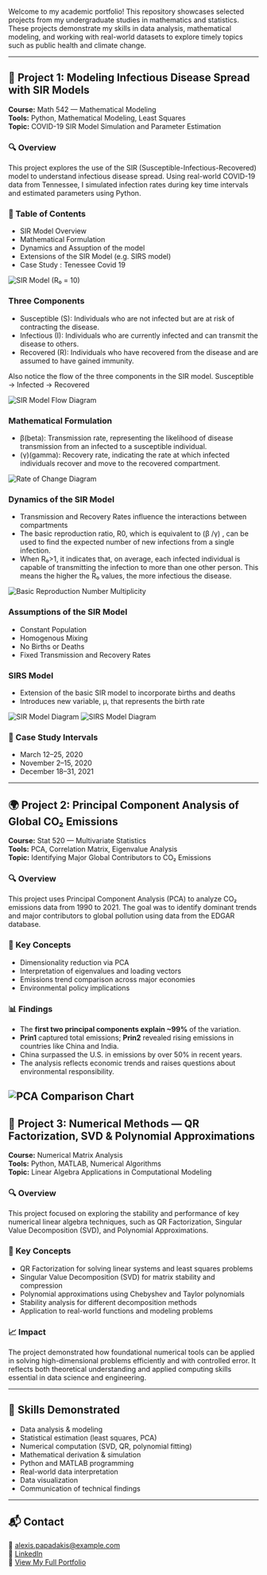 Welcome to my academic portfolio! This repository showcases selected projects from my undergraduate studies in mathematics and statistics. These projects demonstrate my skills in data analysis, mathematical modeling, and working with real-world datasets to explore timely topics such as public health and climate change.

---

## 🦠 Project 1: Modeling Infectious Disease Spread with SIR Models

**Course:** Math 542 — Mathematical Modeling  
**Tools:** Python, Mathematical Modeling, Least Squares  
**Topic:** COVID-19 SIR Model Simulation and Parameter Estimation  

### 🔍 Overview
This project explores the use of the SIR (Susceptible-Infectious-Recovered) model to understand infectious disease spread. Using real-world COVID-19 data from Tennessee, I simulated infection rates during key time intervals and estimated parameters using Python.

### 📌 Table of Contents
- SIR Model Overview
- Mathematical Formulation
- Dynamics and Assuption of the model
- Extensions of the SIR Model (e.g. SIRS model)
- Case Study : Tenessee Covid 19

![SIR Model (R₀ = 10)](assets/images/SIR_R_0_10.jpg)

### Three Components
- Susceptible (S): Individuals who are not infected but are at risk of contracting the disease.​
- Infectious (I): Individuals who are currently infected and can transmit the disease to others.​
- Recovered (R): Individuals who have recovered from the disease and are assumed to have gained immunity.​

Also notice the flow of the three components in the SIR model.
Susceptible -> Infected -> Recovered​

![SIR Model Flow Diagram](assets/images/SIR_model_flow.jpg)

### Mathematical Formulation 
- β(beta): Transmission rate, representing the likelihood of disease transmission from an infected to a susceptible individual.​
- (γ)(gamma): Recovery rate, indicating the rate at which infected individuals recover and move to the recovered compartment.

![Rate of Change Diagram](assets/images/Rate_of_change.jpg)

### Dynamics of the SIR Model
- Transmission and Recovery Rates influence the interactions between compartments​
- The basic reproduction ratio, R0, which is equivalent to (β /γ) , can be used to find the expected number of new infections from a single infection.​
- When R₀>1, it indicates that, on average, each infected individual is capable of transmitting the infection to more than one other person. This means the higher the R₀ values, the more infectious the disease.​

![Basic Reproduction Number Multiplicity](assets/images/R0_multiplicity.jpg)

### Assumptions of the SIR Model
- Constant Population
- Homogenous Mixing
- No Births or Deaths
- Fixed Transmission and Recovery Rates

### SIRS Model
- Extension of the basic SIR model to incorporate births and deaths​
- Introduces  new variable, μ, that represents the birth rate​

![SIR Model Diagram](assets/images/SIR_Model.png)
![SIRS Model Diagram](assets/images/SIRS_Model.jpg)

### 🧪 Case Study Intervals 
- March 12–25, 2020
- November 2–15, 2020
- December 18–31, 2021

---

## 🌍 Project 2: Principal Component Analysis of Global CO₂ Emissions

**Course:** Stat 520 — Multivariate Statistics  
**Tools:** PCA, Correlation Matrix, Eigenvalue Analysis  
**Topic:** Identifying Major Global Contributors to CO₂ Emissions  

### 🔍 Overview
This project uses Principal Component Analysis (PCA) to analyze CO₂ emissions data from 1990 to 2021. The goal was to identify dominant trends and major contributors to global pollution using data from the EDGAR database.

### 📌 Key Concepts
- Dimensionality reduction via PCA
- Interpretation of eigenvalues and loading vectors
- Emissions trend comparison across major economies
- Environmental policy implications

### 📊 Findings
- The **first two principal components explain ~99%** of the variation.
- **Prin1** captured total emissions; **Prin2** revealed rising emissions in countries like China and India.
- China surpassed the U.S. in emissions by over 50% in recent years.
- The analysis reflects economic trends and raises questions about environmental responsibility.

![PCA Comparison Chart](/assets/images/Proj_2_prin1_prin2_compare.png)
---

## 🧮 Project 3: Numerical Methods — QR Factorization, SVD & Polynomial Approximations

**Course:** Numerical Matrix Analysis  
**Tools:** Python, MATLAB, Numerical Algorithms  
**Topic:** Linear Algebra Applications in Computational Modeling  

### 🔍 Overview
This project focused on exploring the stability and performance of key numerical linear algebra techniques, such as QR Factorization, Singular Value Decomposition (SVD), and Polynomial Approximations.

### 📌 Key Concepts
- QR Factorization for solving linear systems and least squares problems
- Singular Value Decomposition (SVD) for matrix stability and compression
- Polynomial approximations using Chebyshev and Taylor polynomials
- Stability analysis for different decomposition methods
- Application to real-world functions and modeling problems

### 📈 Impact
The project demonstrated how foundational numerical tools can be applied in solving high-dimensional problems efficiently and with controlled error. It reflects both theoretical understanding and applied computing skills essential in data science and engineering.

---

## 🧠 Skills Demonstrated

- Data analysis & modeling  
- Statistical estimation (least squares, PCA)  
- Numerical computation (SVD, QR, polynomial fitting)  
- Mathematical derivation & simulation  
- Python and MATLAB programming  
- Real-world data interpretation  
- Data visualization  
- Communication of technical findings  

---

## 📬 Contact

📧 alexis.papadakis@example.com  
🔗 [LinkedIn](#)  
📂 [View My Full Portfolio](#)
